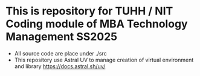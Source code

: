# This is repository for TUHH / NIT Coding module of MBA Technology Management SS2025

- All source code are place under ./src
- This repository use Astral UV to manage creation of virtual environment and library https://docs.astral.sh/uv/
